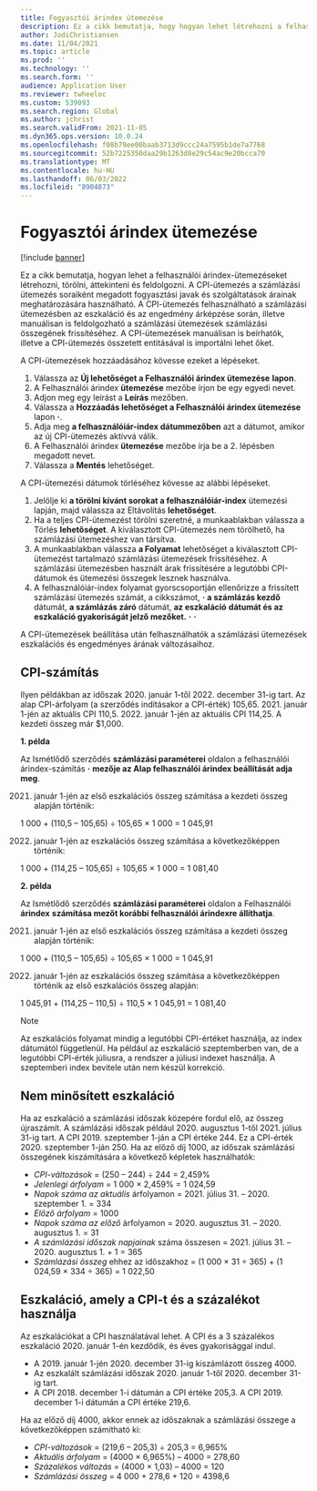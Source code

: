 ```yaml
---
title: Fogyasztói árindex ütemezése
description: Ez a cikk bemutatja, hogy hogyan lehet létrehozni a felhasználói árindex (CPI) interneten keresztüli ütemezését, amely segít megállapítani az előfizetéses számlázásban az eszkalációs díjat.
author: JodiChristiansen
ms.date: 11/04/2021
ms.topic: article
ms.prod: ''
ms.technology: ''
ms.search.form: ''
audience: Application User
ms.reviewer: twheeloc
ms.custom: 539093
ms.search.region: Global
ms.author: jchrist
ms.search.validFrom: 2021-11-05
ms.dyn365.ops.version: 10.0.24
ms.openlocfilehash: f08b79ee00baab3713d9ccc24a7595b1de7a7768
ms.sourcegitcommit: 52b7225350daa29b1263d8e29c54ac9e20bcca70
ms.translationtype: MT
ms.contentlocale: hu-HU
ms.lasthandoff: 06/03/2022
ms.locfileid: "8904873"
---
```

# <a name="consumer-price-index-schedule"></a>Fogyasztói árindex ütemezése

[!include [banner](../includes/banner.md)]

Ez a cikk bemutatja, hogyan lehet a felhasználói árindex-ütemezéseket létrehozni, törölni, áttekinteni és feldolgozni. A CPI-ütemezés a számlázási ütemezés soraiként megadott fogyasztási javak és szolgáltatások árainak meghatározására használható. A CPI-ütemezés felhasználható a számlázási ütemezésben az eszkaláció és az engedmény árképzése során, illetve manuálisan is feldolgozható a számlázási ütemezések számlázási összegének frissítéséhez. A CPI-ütemezések manuálisan is beírhatók, illetve a CPI-ütemezés összetett entitásával is importálni lehet őket.

A CPI-ütemezések hozzáadásához kövesse ezeket a lépéseket.

1. Válassza az **Új lehetőséget a Felhasználói árindex ütemezése** **lapon**.
2. A Felhasználói árindex **ütemezése** mezőbe írjon be egy egyedi nevet.
3. Adjon meg egy leírást a **Leírás** mezőben.
4. Válassza a **Hozzáadás lehetőséget a Felhasználói árindex ütemezése** lapon **·**.
5. Adja meg **a felhasználóiár-index dátummezőben** azt a dátumot, amikor az új CPI-ütemezés aktívvá válik.
6. A Felhasználói árindex **ütemezése** mezőbe írja be a 2. lépésben megadott nevet.
7. Válassza a **Mentés** lehetőséget.

A CPI-ütemezési dátumok törléséhez kövesse az alábbi lépéseket.

1. Jelölje ki **a törölni kívánt sorokat a felhasználóiár-index** ütemezési lapján, majd válassza az Eltávolítás **lehetőséget**.
2. Ha a teljes CPI-ütemezést törölni szeretné, a munkaablakban válassza a Törlés **lehetőséget**. A kiválasztott CPI-ütemezés nem törölhető, ha számlázási ütemezéshez van társítva.
3. A munkaablakban válassza **a Folyamat** lehetőséget a kiválasztott CPI-ütemezést tartalmazó számlázási ütemezések frissítéséhez. A számlázási ütemezésben használt árak frissítésére a legutóbbi CPI-dátumok és ütemezési összegek lesznek használva.
4. A felhasználóiár-index folyamat gyorscsoportján ellenőrizze a frissített számlázási ütemezés számát, a cikkszámot, **·** **a számlázás kezdő** dátumát, **a számlázás záró** dátumát, **az eszkaláció** **dátumát és az eszkaláció gyakoriságát jelző mezőket.** **·** **·**

A CPI-ütemezések beállítása után felhasználhatók a számlázási ütemezések eszkalációs és engedményes árának változásaihoz.

## <a name="cpi-calculation"></a>CPI-számítás

Ilyen példákban az időszak 2020. január 1-től 2022. december 31-ig tart. Az alap CPI-árfolyam (a szerződés indításakor a CPI-érték) 105,65. 2021. január 1-jén az aktuális CPI 110,5. 2022. január 1-jén az aktuális CPI 114,25. A kezdeti összeg már $1,000.

**1. példa**

Az Ismétlődő szerződés **számlázási paraméterei** oldalon a felhasználói árindex-számítás **·** **mezője az Alap felhasználói árindex beállítását adja meg**.

2021. január 1-jén az első eszkalációs összeg számítása a kezdeti összeg alapján történik:

1 000 + (110,5 – 105,65) &divide; 105,65 &times; 1 000 = 1 045,91

2022. január 1-jén az eszkalációs összeg számítása a következőképpen történik:

1 000 + (114,25 – 105,65) &divide; 105,65 &times; 1 000 = 1 081,40

**2. példa**

Az Ismétlődő szerződés **számlázási paraméterei** oldalon a Felhasználói **árindex** **számítása mezőt korábbi felhasználói árindexre állíthatja**.

2021. január 1-jén az első eszkalációs összeg számítása a kezdeti összeg alapján történik:

1 000 + (110,5 – 105,65) &divide; 105,65 &times; 1 000 = 1 045,91

2022. január 1-jén az eszkalációs összeg számítása a következőképpen történik az első eszkalációs összeg alapján:

1 045,91 + (114,25 – 110,5) &divide; 110,5 &times; 1 045,91 = 1 081,40

> [!NOTE]
> Az eszkalációs folyamat mindig a legutóbbi CPI-értéket használja, az index dátumától függetlenül. Ha például az eszkaláció szeptemberben van, de a legutóbbi CPI-érték júliusra, a rendszer a júliusi indexet használja. A szeptemberi index bevitele után nem készül korrekció.

## <a name="prorated-escalation"></a>Nem minősített eszkaláció

Ha az eszkaláció a számlázási időszak közepére fordul elő, az összeg újraszámít. A számlázási időszak például 2020. augusztus 1-től 2021. július 31-ig tart. A CPI 2019. szeptember 1-ján a CPI értéke 244. Ez a CPI-érték 2020. szeptember 1-ján 250. Ha az előző díj 1000, az időszak számlázási összegének kiszámítására a következő képletek használhatók:

* *CPI-változások* = (250 – 244) &divide; 244 = 2,459%
* *Jelenlegi árfolyam* = 1 000 &times; 2,459% = 1 024,59
* *Napok száma az aktuális* árfolyamon = 2021. július 31. – 2020. szeptember 1. = 334
* *Előző árfolyam* = 1000
* *Napok száma az előző* árfolyamon = 2020. augusztus 31. – 2020. augusztus 1. = 31
* *A számlázási időszak napjainak* száma összesen = 2021. július 31. – 2020. augusztus 1. + 1 = 365
* *Számlázási összeg* ehhez az időszakhoz = (1 000 &times; 31 &divide; 365) + (1 024,59 &times; 334 &divide; 365) = 1 022,50

## <a name="escalation-that-uses-the-cpi-and-percentage"></a>Eszkaláció, amely a CPI-t és a százalékot használja

Az eszkalációkat a CPI használatával lehet. A CPI és a 3 százalékos eszkaláció 2020. január 1-én kezdődik, és éves gyakorisággal indul.

- A 2019. január 1-jén 2020. december 31-ig kiszámlázott összeg 4000.
- Az eszkalált számlázási időszak 2020. január 1-től 2020. december 31-ig tart.
- A CPI 2018. december 1-i dátumán a CPI értéke 205,3. A CPI 2019. december 1-i dátumán a CPI értéke 219,6.

Ha az előző díj 4000, akkor ennek az időszaknak a számlázási összege a következőképpen számítható ki:

- *CPI-változások* = (219,6 – 205,3) &divide; 205,3 = 6,965%
- *Aktuális árfolyam* = (4000 &times; 6,965%) – 4000 = 278,60
- *Százalékos változás* = (4000 &times; 1,03) – 4000 = 120
- *Számlázási összeg* = 4 000 + 278,6 + 120 = 4398,6
